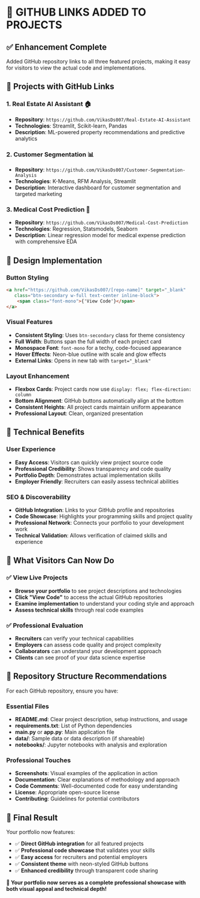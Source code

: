 # 🔗 **GITHUB LINKS ADDED TO PROJECTS**

## ✅ **Enhancement Complete**

Added GitHub repository links to all three featured projects, making it easy for visitors to view the actual code and implementations.

## 🚀 **Projects with GitHub Links**

### **1. Real Estate AI Assistant** 🏠
- **Repository**: `https://github.com/VikasDs007/Real-Estate-AI-Assistant`
- **Technologies**: Streamlit, Scikit-learn, Pandas
- **Description**: ML-powered property recommendations and predictive analytics

### **2. Customer Segmentation** 📊
- **Repository**: `https://github.com/VikasDs007/Customer-Segmentation-Analysis`
- **Technologies**: K-Means, RFM Analysis, Streamlit
- **Description**: Interactive dashboard for customer segmentation and targeted marketing

### **3. Medical Cost Prediction** 🏥
- **Repository**: `https://github.com/VikasDs007/Medical-Cost-Prediction`
- **Technologies**: Regression, Statsmodels, Seaborn
- **Description**: Linear regression model for medical expense prediction with comprehensive EDA

## 🎨 **Design Implementation**

### **Button Styling**
```html
<a href="https://github.com/VikasDs007/[repo-name]" target="_blank" 
   class="btn-secondary w-full text-center inline-block">
    <span class="font-mono">{'View Code'}</span>
</a>
```

### **Visual Features**
- **Consistent Styling**: Uses `btn-secondary` class for theme consistency
- **Full Width**: Buttons span the full width of each project card
- **Monospace Font**: `font-mono` for a techy, code-focused appearance
- **Hover Effects**: Neon-blue outline with scale and glow effects
- **External Links**: Opens in new tab with `target="_blank"`

### **Layout Enhancement**
- **Flexbox Cards**: Project cards now use `display: flex; flex-direction: column`
- **Bottom Alignment**: GitHub buttons automatically align at the bottom
- **Consistent Heights**: All project cards maintain uniform appearance
- **Professional Layout**: Clean, organized presentation

## 🔧 **Technical Benefits**

### **User Experience**
- **Easy Access**: Visitors can quickly view project source code
- **Professional Credibility**: Shows transparency and code quality
- **Portfolio Depth**: Demonstrates actual implementation skills
- **Employer Friendly**: Recruiters can easily assess technical abilities

### **SEO & Discoverability**
- **GitHub Integration**: Links to your GitHub profile and repositories
- **Code Showcase**: Highlights your programming skills and project quality
- **Professional Network**: Connects your portfolio to your development work
- **Technical Validation**: Allows verification of claimed skills and experience

## 🎯 **What Visitors Can Now Do**

### ✅ **View Live Projects**
- **Browse your portfolio** to see project descriptions and technologies
- **Click "View Code"** to access the actual GitHub repositories
- **Examine implementation** to understand your coding style and approach
- **Assess technical skills** through real code examples

### ✅ **Professional Evaluation**
- **Recruiters** can verify your technical capabilities
- **Employers** can assess code quality and project complexity
- **Collaborators** can understand your development approach
- **Clients** can see proof of your data science expertise

## 🚀 **Repository Structure Recommendations**

For each GitHub repository, ensure you have:

### **Essential Files**
- **README.md**: Clear project description, setup instructions, and usage
- **requirements.txt**: List of Python dependencies
- **main.py** or **app.py**: Main application file
- **data/**: Sample data or data description (if shareable)
- **notebooks/**: Jupyter notebooks with analysis and exploration

### **Professional Touches**
- **Screenshots**: Visual examples of the application in action
- **Documentation**: Clear explanations of methodology and approach
- **Code Comments**: Well-documented code for easy understanding
- **License**: Appropriate open-source license
- **Contributing**: Guidelines for potential contributors

## 🎉 **Final Result**

Your portfolio now features:
- ✅ **Direct GitHub integration** for all featured projects
- ✅ **Professional code showcase** that validates your skills
- ✅ **Easy access** for recruiters and potential employers
- ✅ **Consistent theme** with neon-styled GitHub buttons
- ✅ **Enhanced credibility** through transparent code sharing

**🚀 Your portfolio now serves as a complete professional showcase with both visual appeal and technical depth!**